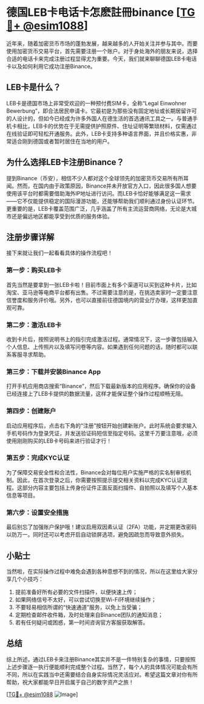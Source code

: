 # 德国LEB卡电话卡怎麽註冊binance [[TG💪+ @esim1088](https://t.me/s/esim1088)]

近年来，随着加密货币市场的蓬勃发展，越来越多的人开始关注并参与其中。而要使用加密货币交易平台，首先需要注册一个账户。对于身处海外的朋友来说，选择合适的电话卡来完成注册过程显得尤为重要。今天，我们就来聊聊德国LEB卡电话卡以及如何利用它成功注册Binance。

## LEB卡是什么？

LEB卡是德国市场上非常受欢迎的一种预付费SIM卡，全称“Legal Einwohner Bewerbung”，即合法居民申请卡。它最初是为那些没有固定地址或长期居留许可的人设计的，但如今已经成为许多外国人在德生活的首选通讯工具之一。与普通手机卡相比，LEB卡的优势在于无需提供护照原件、住址证明等繁琐材料，仅需通过在线验证即可轻松开通服务。此外，LEB卡支持多种语言界面，并且价格实惠，非常适合刚到德国或者暂时居住在当地的用户。

## 为什么选择LEB卡注册Binance？

提到Binance（币安），相信不少人都对这个全球领先的加密货币交易所有所耳闻。然而，在国内由于政策原因，Binance并未开放官方入口，因此很多国人想要使用该平台时都需要借助海外IP地址进行访问。而LEB卡恰好能够满足这一需求——它不仅能提供稳定的国际漫游功能，还能够帮助我们顺利通过身份认证环节。更重要的是，LEB卡覆盖范围广泛，几乎涵盖了所有主流运营商网络，无论是大城市还是偏远地区都能享受到优质的服务体验。

## 注册步骤详解

接下来就让我们一起看看具体的操作流程吧！

### 第一步：购买LEB卡

首先当然是要拿到一张LEB卡啦！目前市面上有多个渠道可以买到这种卡片，比如淘宝、亚马逊等电商平台都有出售。不过需要注意的是，在挑选卖家时一定要注意信誉度和服务评价哦。另外，也可以直接前往德国境内的营业厅办理，这样更加直观可靠。

### 第二步：激活LEB卡

收到卡片后，按照说明书上的指引完成激活过程。通常情况下，这一步骤包括输入个人信息、上传照片以及填写问卷等内容。如果遇到任何问题的话，随时都可以联系客服寻求帮助。

### 第三步：下载并安装Binance App

打开手机应用商店搜索“Binance”，然后下载最新版本的应用程序。确保你的设备已经连接上了LEB卡提供的数据流量，这样才能保证整个操作过程顺畅无阻。

### 第四步：创建账户

启动应用程序后，点击右下角的“注册”按钮开始创建新账户。此时系统会要求输入手机号码作为登录凭证，并发送验证码短信至指定号码。这里千万要注意哦，必须使用刚刚购买的LEB卡号码来进行验证才行！

### 第五步：完成KYC认证

为了保障交易安全性和合法性，Binance会对每位用户实施严格的实名制审核机制。因此，在首次登录之后，你需要按照提示提交相关资料以完成KYC认证流程。这部分内容主要包括上传身份证件正面反面扫描件、自拍照以及填写个人基本信息等项目。

### 第六步：设置安全措施

最后别忘了加强账户保护哦！建议启用双因素认证（2FA）功能，并定期更改密码以防万一。同时还可以考虑开启自动锁屏选项，避免因疏忽而导致意外损失。

## 小贴士

当然啦，在实际操作过程中难免会遇到各种意想不到的情况，所以在这里给大家分享几个小技巧：

1. 提前准备好所有必要的文件扫描件，以便快速上传；
2. 如果网络信号不太好，可以尝试切换至Wi-Fi环境继续操作；
3. 不要轻易相信所谓的“快速通道”服务，以免上当受骗；
4. 定期检查邮件收件箱，及时处理来自Binance团队的通知消息；
5. 若有任何疑问或困惑，第一时间咨询官方客服获取解答。

## 总结

综上所述，通过LEB卡来注册Binance其实并不是一件特别复杂的事情，只要按照上述步骤逐一执行便能顺利完成整个过程。当然了，每个人的具体情况可能会有所不同，所以在实践当中还需要结合自身实际情况灵活应对。希望这篇文章对你有所帮助，祝大家都能早日开启属于自己的数字资产之旅！

[[TG💪+ @esim1088](https://t.me/s/esim1088) ![Image](https://i.postimg.cc/4NQfJmqS/Snipaste-2025-05-13-00-14-12.png)]
